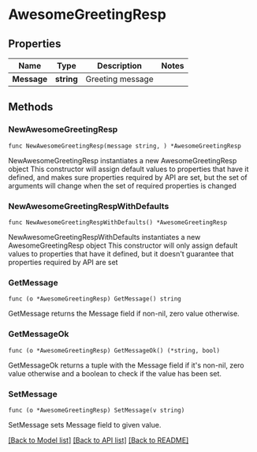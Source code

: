 # AwesomeGreetingResp

## Properties

Name | Type | Description | Notes
------------ | ------------- | ------------- | -------------
**Message** | **string** | Greeting message | 

## Methods

### NewAwesomeGreetingResp

`func NewAwesomeGreetingResp(message string, ) *AwesomeGreetingResp`

NewAwesomeGreetingResp instantiates a new AwesomeGreetingResp object
This constructor will assign default values to properties that have it defined,
and makes sure properties required by API are set, but the set of arguments
will change when the set of required properties is changed

### NewAwesomeGreetingRespWithDefaults

`func NewAwesomeGreetingRespWithDefaults() *AwesomeGreetingResp`

NewAwesomeGreetingRespWithDefaults instantiates a new AwesomeGreetingResp object
This constructor will only assign default values to properties that have it defined,
but it doesn't guarantee that properties required by API are set

### GetMessage

`func (o *AwesomeGreetingResp) GetMessage() string`

GetMessage returns the Message field if non-nil, zero value otherwise.

### GetMessageOk

`func (o *AwesomeGreetingResp) GetMessageOk() (*string, bool)`

GetMessageOk returns a tuple with the Message field if it's non-nil, zero value otherwise
and a boolean to check if the value has been set.

### SetMessage

`func (o *AwesomeGreetingResp) SetMessage(v string)`

SetMessage sets Message field to given value.



[[Back to Model list]](../README.md#documentation-for-models) [[Back to API list]](../README.md#documentation-for-api-endpoints) [[Back to README]](../README.md)


